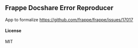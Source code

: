 ## Frappe Docshare Error Reproducer

App to formalize https://github.com/frappe/frappe/issues/17017

#### License

MIT